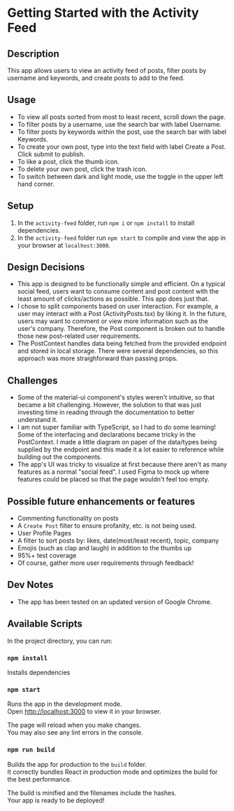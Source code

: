 # Getting Started with the Activity Feed

## Description
This app allows users to view an activity feed of posts, filter posts by username and keywords, and create posts to add to the feed.

## Usage
- To view all posts sorted from most to least recent, scroll down the page.
- To filter posts by a username, use the search bar with label Username.
- To filter posts by keywords within the post, use the search bar with label Keywords.
- To create your own post, type into the text field with label Create a Post. Click submit to publish.
- To like a post, click the thumb icon. 
- To delete your own post, click the trash icon. 
- To switch between dark and light mode, use the toggle in the upper left hand corner.

## Setup
1. In the `activity-feed` folder, run `npm i` or `npm install` to install dependencies.
2. In the `activity-feed` folder run `npm start` to compile and view the app in your browser at `localhost:3000`. 

## Design Decisions
- This app is designed to be functionally simple and efficient. On a typical social feed, users want to consume content and post content with the least amount of clicks/actions as possible. This app does just that. 
- I chose to split components based on user interaction. For example, a user may interact with a Post (ActivityPosts.tsx) by liking it. In the future, users may want to comment or view more information such as the user's company. Therefore, the Post component is broken out to handle those new post-related user requirements.
- The PostContext handles data being fetched from the provided endpoint and stored in local storage. There were several dependencies, so this approach was more straighforward than passing props.

## Challenges
-  Some of the material-ui component's styles weren't intuitive, so that became a bit challenging. However, the solution to that was just investing time in reading through the documentation to better understand it.
-  I am not super familiar with TypeScript, so I had to do some learning! Some of the interfacing and declarations became tricky in the PostContext. I made a little diagram on paper of the data/types being supplied by the endpoint and this made it a lot easier to reference while building out the components.
- The app's UI was tricky to visualize at first because there aren't as many features as a normal "social feed". I used Figma to mock up where features could be placed so that the page wouldn't feel too empty. 

## Possible future enhancements or features
- Commenting functionality on posts
- A `Create Post` filter to ensure profanity, etc. is not being used.
- User Profile Pages 
- A filter to sort posts by: likes, date(most/least recent), topic, company
- Emojis (such as clap and laugh) in addition to the thumbs up
- 95%+ test coverage
- Of course, gather more user requirements through feedback!

## Dev Notes
- The app has been tested on an updated version of Google Chrome.

## Available Scripts

In the project directory, you can run:

### `npm install`
Installs dependencies

### `npm start`

Runs the app in the development mode.\
Open [http://localhost:3000](http://localhost:3000) to view it in your browser.

The page will reload when you make changes.\
You may also see any lint errors in the console.

### `npm run build`

Builds the app for production to the `build` folder.\
It correctly bundles React in production mode and optimizes the build for the best performance.

The build is minified and the filenames include the hashes.\
Your app is ready to be deployed!

